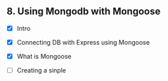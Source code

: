 ## 8. Using Mongodb with Mongoose

- [x] Intro
- [x] Connecting DB with Express using Mongoose
- [x] What is Mongoose
- [ ] Creating a sinple

